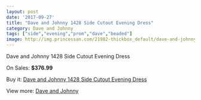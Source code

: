 ```yaml
---
layout: post
date: '2017-09-27'
title: "Dave and Johnny 1428 Side Cutout Evening Dress"
category: Dave and Johnny
tags: ["side","evening","prom","dave","beaded"]
image: http://img.princessan.com/21982-thickbox_default/dave-and-johnny-1428-side-cutout-evening-dress.jpg
---
```

Dave and Johnny 1428 Side Cutout Evening Dress

On Sales: **$376.99**
<a href="https://www.princessan.com/en/dave-and-johnny/10010-dave-and-johnny-1428-side-cutout-evening-dress.html"><amp-img layout="responsive" width="600" height="600" src="//img.princessan.com/21982-thickbox_default/dave-and-johnny-1428-side-cutout-evening-dress.jpg" alt="Dave and Johnny 1428 Side Cutout Evening Dress 0" /></a>
<a href="https://www.princessan.com/en/dave-and-johnny/10010-dave-and-johnny-1428-side-cutout-evening-dress.html"><amp-img layout="responsive" width="600" height="600" src="//img.princessan.com/21983-thickbox_default/dave-and-johnny-1428-side-cutout-evening-dress.jpg" alt="Dave and Johnny 1428 Side Cutout Evening Dress 1" /></a>

Buy it: [Dave and Johnny 1428 Side Cutout Evening Dress](https://www.princessan.com/en/dave-and-johnny/10010-dave-and-johnny-1428-side-cutout-evening-dress.html "Dave and Johnny 1428 Side Cutout Evening Dress")

View more: [Dave and Johnny](https://www.princessan.com/en/16-dave-and-johnny "Dave and Johnny")